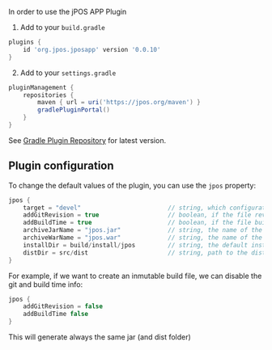 In order to use the jPOS APP Plugin

1. Add to your `build.gradle`

```groovy
plugins {
    id 'org.jpos.jposapp' version '0.0.10'
}
```

2. Add to your `settings.gradle`

```groovy
pluginManagement {
    repositories {
        maven { url = uri('https://jpos.org/maven') }
        gradlePluginPortal()
    }
}
```

See [Gradle Plugin Repository](https://plugins.gradle.org/plugin/org.jpos.jposapp) for latest version.


## Plugin configuration

To change the default values of the plugin, you can use the `jpos` property:

```groovy
jpos {
    target = "devel"                        // string, which configuration file read from the root. default "devel" (devel.properties)
    addGitRevision = true                   // boolean, if the file revision.properties should be created
    addBuildTime = true                     // boolean, if the file buildinfo.properties should be created
    archiveJarName = "jpos.jar"             // string, the name of the jar, default '${project}-${version}.jar'
    archiveWarName = "jpos.war"             // string, the name of the war, default '${project}-${version}.war'
    installDir = build/install/jpos         // string, the default install dir, default to '${build}/install/${project}'
    distDir = src/dist                      // string, path to the distribution folder
}
```

For example, if we want to create an inmutable build file, we can disable the git and build time info:

```groovy
jpos {
    addGitRevision = false
    addBuildTime false
}
```

This will generate always the same jar (and dist folder)
